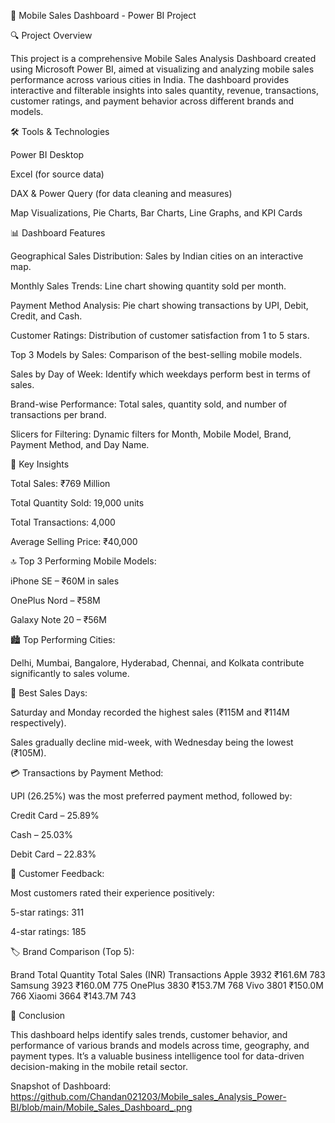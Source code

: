 📱 Mobile Sales Dashboard - Power BI Project

🔍 Project Overview

This project is a comprehensive Mobile Sales Analysis Dashboard created using Microsoft Power BI, aimed at visualizing and analyzing mobile sales performance across various cities in India. The dashboard provides interactive and filterable insights into sales quantity, revenue, transactions, customer ratings, and payment behavior across different brands and models.

🛠 Tools & Technologies

Power BI Desktop

Excel (for source data)

DAX & Power Query (for data cleaning and measures)

Map Visualizations, Pie Charts, Bar Charts, Line Graphs, and KPI Cards

📊 Dashboard Features

 Geographical Sales Distribution: Sales by Indian cities on an interactive map.

 Monthly Sales Trends: Line chart showing quantity sold per month.

 Payment Method Analysis: Pie chart showing transactions by UPI, Debit, Credit, and Cash.

 Customer Ratings: Distribution of customer satisfaction from 1 to 5 stars.

 Top 3 Models by Sales: Comparison of the best-selling mobile models.

 Sales by Day of Week: Identify which weekdays perform best in terms of sales.

 Brand-wise Performance: Total sales, quantity sold, and number of transactions per brand.

 Slicers for Filtering: Dynamic filters for Month, Mobile Model, Brand, Payment Method, and Day Name.

📌 Key Insights

 Total Sales: ₹769 Million

 Total Quantity Sold: 19,000 units

 Total Transactions: 4,000

 Average Selling Price: ₹40,000

🔝 Top 3 Performing Mobile Models:

iPhone SE – ₹60M in sales

OnePlus Nord – ₹58M

Galaxy Note 20 – ₹56M

🏙 Top Performing Cities:

Delhi, Mumbai, Bangalore, Hyderabad, Chennai, and Kolkata contribute significantly to sales volume.

📆 Best Sales Days:

Saturday and Monday recorded the highest sales (₹115M and ₹114M respectively).

Sales gradually decline mid-week, with Wednesday being the lowest (₹105M).

💳 Transactions by Payment Method:

UPI (26.25%) was the most preferred payment method, followed by:

Credit Card – 25.89%

Cash – 25.03%

Debit Card – 22.83%

🌟 Customer Feedback:

Most customers rated their experience positively:

5-star ratings: 311

4-star ratings: 185

🏷 Brand Comparison (Top 5):

Brand	   Total Quantity	   Total Sales (INR)	   Transactions
Apple    	3932	              ₹161.6M	             783
Samsung	  3923	              ₹160.0M	             775
OnePlus	  3830	              ₹153.7M	             768
Vivo	     3801	              ₹150.0M	             766
Xiaomi	   3664	              ₹143.7M	             743



📌 Conclusion

This dashboard helps identify sales trends, customer behavior, and performance of various brands and models across time, geography, and payment types. It’s a valuable business intelligence tool for data-driven decision-making in the mobile retail sector.

Snapshot of Dashboard: https://github.com/Chandan021203/Mobile_sales_Analysis_Power-BI/blob/main/Mobile_Sales_Dashboard_.png
